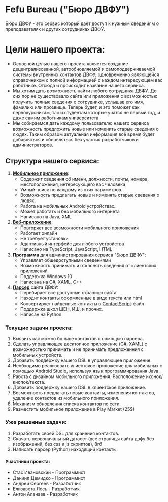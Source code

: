 # Fefu Bureau ("Бюро ДВФУ")
Бюро ДВФУ - это сервис который даёт доступ к нужным сведениям о преподавателях и других сотрудниках ДВФУ.
# Цели нашего проекта:
  * Основной целью нашего проекта является создание децентрализованной, автообновляемой и самоподдерживаемой системы внутренних контактов ДВФУ, одновременно являющейся справочником с полной информацией о каждом интересующем вас работнике. Отсюда и происходит название нашего сервиса.
  * Мы хотим дать возможность найти любого сотрудника ДВФУ. До сих пор не существовало сайта или приложения с возможностью получить полные сведения о сотруднике, услышав его имя, фамилию или прозвище. Теперь будет, и это поможет как первокурсникам, так и студентам которые учатся не первый год, и даже самим работникам университета.
  * Мы собираемся дать каждому пользователю нашего сервиса возможность предложить новые или изменить старые сведения о людях. Таким образом актуальная информация всё время будет добавляться и обновляться без участия разработчиков и администраторов.
## Структура нашего сервиса:
  1. [**Мобильное приложение**](https://github.com/demidko/FefuBureauAndroid):
      - Содержит сведения об имени, должности, почты, номера, местоположения, интересующего вас человека
      - Умный поиск по каждому из этих параметров.
      - Возможность предлагать новые и изменять старые сведения о людях.
      - Работа на мобильных Android устройствах.
      - Может работать и без мобильного интернета
      - Написано на Java, XML
  2. [**Веб-приложение**](https://github.com/demidko/ContactsViewer):
      - Повторяет все возможности мобильного приложения
      - Работает онлайн
      - Не требует установки
      - Адаптивный интерфейс для любого устройства
      - Написано на TypeScript, JavaScript, HTML
  3. **Программа** для администрирования сервиса "Бюро ДВФУ":
      - Управляет общедоступными сведениями
      - Возможность принимать и отклонять сведения от клиентских приложений
      - Поддержка Windows 10
      - Написана на C#, XAML, C++
  4. [**Парсер**](https://github.com/demidko/FefuParser) сайта ДВФУ:
      - Перебирает все доступные страницы сайта
      - Находит контакты оформленные в виде текста или html
      - Конвертирует найденные контакты в [ContactScript](https://github.com/demidko/ContactScript)-файл 
      - Поддержка школ ШЕН, ИШ, и прочих.
      - Написан на Python
### Текущие задачи проекта:
  1. Выявить как можно больше контактов с помощью парсера.
  2. Сделать управляющее десктопное приложение (C#, XAML) с возможностью принимать и не принимать предложенния с мобильных устройств.
  3. Добавить поддержку нашего DSL в управляющее приложение.
  4. Необходимо реализовать клиентское приложение для мобильных с помощью Android Studio, используя язык программирования Java.
  5. Работа с дизайном мобильного приложения. Расположение иконок/кнопок/текста.
  6. Добавить поддержку нашего DSL в клиентское приложение.
  7. Возможность предлагать новые контакты, изменения контактов, удаление контактов из мобильного приложения.
  8. Механизм обновления списка контактов по сети.
  9. Разместить мобильное приложение в Play Market (25$)
### Уже решенные задачи:
  1. Разработать своей DSL для хранения контактов.
  2. Скачать первоначальный датасет (все страницы сайта двфу без изображений, без css и js скриптов), 8гб
  3. Написать парсер (Python) находящий контакты.
#### Участники проекта:
  * Стас Ивановский - Программист
  * Даниил Демидко  - Программист
  * Андрей Сергеев  - Разработчик
  * Елизавета Лось  - Разработчик
  * Антон Аланаев   - Разработчик
  
